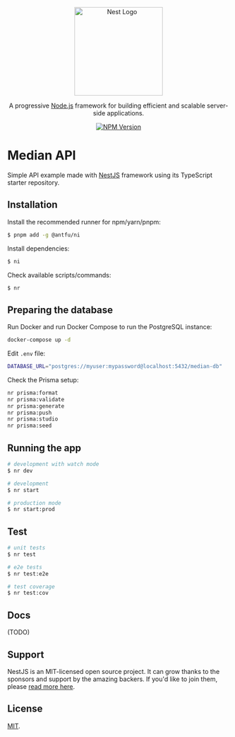 <p align="center">
  <a href="http://nestjs.com/" target="blank"><img src="https://nestjs.com/img/logo-small.svg" width="200" alt="Nest Logo" /></a>
</p>

<p align="center">A progressive <a href="http://nodejs.org" target="_blank">Node.js</a> framework for building efficient and scalable server-side applications.</p>
<p align="center">
<a href="https://www.npmjs.com/~nestjscore" target="_blank"><img src="https://img.shields.io/npm/v/@nestjs/core.svg" alt="NPM Version" /></a>
</p>

# Median API

Simple API example made with [NestJS](https://github.com/nestjs/nest) framework using its TypeScript starter repository.

## Installation

Install the recommended runner for npm/yarn/pnpm:

```sh
$ pnpm add -g @antfu/ni
```

Install dependencies:

```sh
$ ni
```

Check available scripts/commands:

```sh
$ nr
```

## Preparing the database

Run Docker and run Docker Compose to run the PostgreSQL instance:

```sh
docker-compose up -d
```

Edit `.env` file:

```sh
DATABASE_URL="postgres://myuser:mypassword@localhost:5432/median-db"
```

Check the Prisma setup:

```sh
nr prisma:format
nr prisma:validate
nr prisma:generate
nr prisma:push
nr prisma:studio
nr prisma:seed
```

## Running the app

```sh
# development with watch mode
$ nr dev

# development
$ nr start

# production mode
$ nr start:prod
```

## Test

```sh
# unit tests
$ nr test

# e2e tests
$ nr test:e2e

# test coverage
$ nr test:cov
```

## Docs

(TODO)

## Support

NestJS is an MIT-licensed open source project. It can grow thanks to the sponsors and support by the amazing backers. If you'd like to join them, please [read more here](https://docs.nestjs.com/support).

## License

[MIT](LICENSE).
